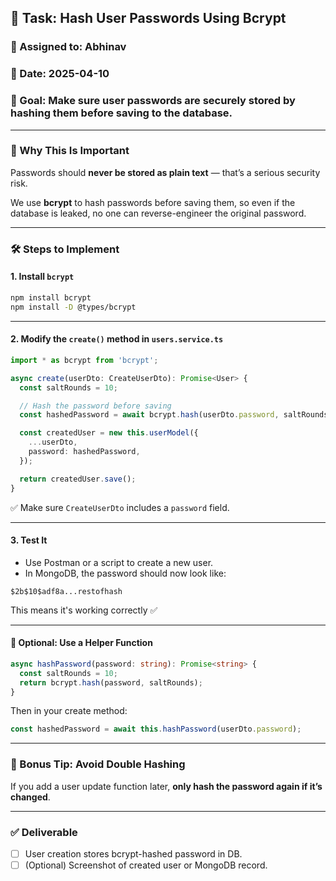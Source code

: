 ## 🔐 Task: Hash User Passwords Using Bcrypt

### 👤 Assigned to: Abhinav  
### 📅 Date: 2025-04-10  
### 📌 Goal: Make sure user passwords are securely stored by hashing them before saving to the database.

---

### 🧠 Why This Is Important

Passwords should **never be stored as plain text** — that’s a serious security risk.

We use **bcrypt** to hash passwords before saving them, so even if the database is leaked, no one can reverse-engineer the original password.

---

### 🛠️ Steps to Implement

#### 1. Install `bcrypt`

```bash
npm install bcrypt
npm install -D @types/bcrypt
```

---

#### 2. Modify the `create()` method in `users.service.ts`

```ts
import * as bcrypt from 'bcrypt';

async create(userDto: CreateUserDto): Promise<User> {
  const saltRounds = 10;

  // Hash the password before saving
  const hashedPassword = await bcrypt.hash(userDto.password, saltRounds);

  const createdUser = new this.userModel({
    ...userDto,
    password: hashedPassword,
  });

  return createdUser.save();
}
```

✅ Make sure `CreateUserDto` includes a `password` field.

---

#### 3. Test It

- Use Postman or a script to create a new user.
- In MongoDB, the password should now look like:

```
$2b$10$adf8a...restofhash
```

This means it's working correctly ✅

---

#### 🔧 Optional: Use a Helper Function

```ts
async hashPassword(password: string): Promise<string> {
  const saltRounds = 10;
  return bcrypt.hash(password, saltRounds);
}
```

Then in your create method:

```ts
const hashedPassword = await this.hashPassword(userDto.password);
```

---

### 🧪 Bonus Tip: Avoid Double Hashing

If you add a user update function later, **only hash the password again if it’s changed**.

---

### ✅ Deliverable

- [ ] User creation stores bcrypt-hashed password in DB.
- [ ] (Optional) Screenshot of created user or MongoDB record.
